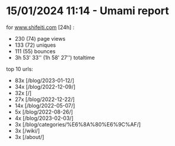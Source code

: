 # 15/01/2024 11:14 - Umami report
for www.shifeiti.com [24h] :

 - 230 (74) page views
 - 133 (72) uniques
 - 111 (55) bounces
 - 3h 53' 33'' (1h 58' 27'') totaltime


top 10 urls:
 - 83x [/blog/2023-01-12/]
 - 34x [/blog/2022-12-09/]
 - 32x [/]
 - 27x [/blog/2022-12-22/]
 - 14x [/blog/2022-05-07/]
 - 5x [/blog/2022-08-26/]
 - 4x [/blog/2023-02-03/]
 - 3x [/blog/categories/%E6%8A%80%E6%9C%AF/]
 - 3x [/wiki/]
 - 3x [/about/]


